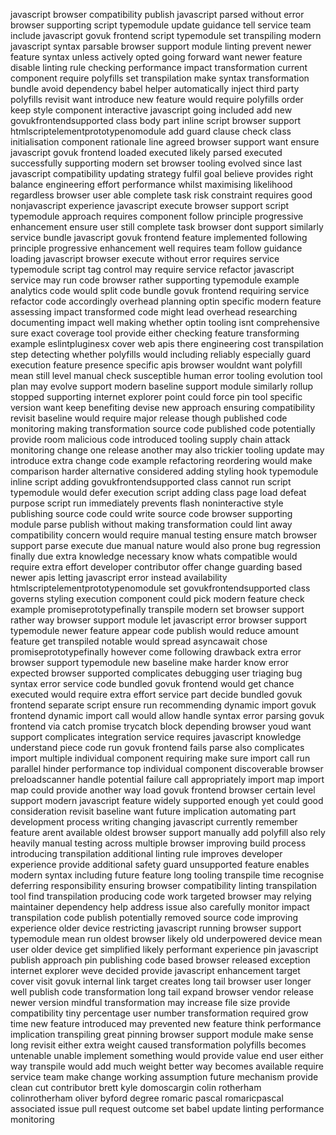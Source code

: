 javascript browser compatibility publish javascript parsed without error browser supporting script typemodule update guidance tell service team include javascript govuk frontend script typemodule set transpiling modern javascript syntax parsable browser support module linting prevent newer feature syntax unless actively opted going forward want newer feature disable linting rule checking performance impact transformation current component require polyfills set transpilation make syntax transformation bundle avoid dependency babel helper automatically inject third party polyfills revisit want introduce new feature would require polyfills order keep style component interactive javascript going included add new govukfrontendsupported class body part inline script browser support htmlscriptelementprototypenomodule add guard clause check class initialisation component rationale line agreed browser support want ensure javascript govuk frontend loaded executed likely parsed executed successfully supporting modern set browser tooling evolved since last javascript compatibility updating strategy fulfil goal believe provides right balance engineering effort performance whilst maximising likelihood regardless browser user able complete task risk constraint requires good nonjavascript experience javascript execute browser support script typemodule approach requires component follow principle progressive enhancement ensure user still complete task browser dont support similarly service bundle javascript govuk frontend feature implemented following principle progressive enhancement well requires team follow guidance loading javascript browser execute without error requires service typemodule script tag control may require service refactor javascript service may run code browser rather supporting typemodule example analytics code would split code bundle govuk frontend requiring service refactor code accordingly overhead planning optin specific modern feature assessing impact transformed code might lead overhead researching documenting impact well making whether optin tooling isnt comprehensive sure exact coverage tool provide either checking feature transforming example eslintpluginesx cover web apis there engineering cost transpilation step detecting whether polyfills would including reliably especially guard execution feature presence specific apis browser wouldnt want polyfill mean still level manual check susceptible human error tooling evolution tool plan may evolve support modern baseline support module similarly rollup stopped supporting internet explorer point could force pin tool specific version want keep benefiting devise new approach ensuring compatibility revisit baseline would require major release though published code monitoring making transformation source code published code potentially provide room malicious code introduced tooling supply chain attack monitoring change one release another may also trickier tooling update may introduce extra change code example refactoring reordering would make comparison harder alternative considered adding styling hook typemodule inline script adding govukfrontendsupported class cannot run script typemodule would defer execution script adding class page load defeat purpose script run immediately prevents flash noninteractive style publishing source code could write source code browser supporting module parse publish without making transformation could lint away compatibility concern would require manual testing ensure match browser support parse execute due manual nature would also prone bug regression finally due extra knowledge necessary know whats compatible would require extra effort developer contributor offer change guarding based newer apis letting javascript error instead availability htmlscriptelementprototypenomodule set govukfrontendsupported class governs styling execution component could pick modern feature check example promiseprototypefinally transpile modern set browser support rather way browser support module let javascript error browser support typemodule newer feature appear code publish would reduce amount feature get transpiled notable would spread asyncawait chose promiseprototypefinally however come following drawback extra error browser support typemodule new baseline make harder know error expected browser supported complicates debugging user triaging bug syntax error service code bundled govuk frontend would get chance executed would require extra effort service part decide bundled govuk frontend separate script ensure run recommending dynamic import govuk frontend dynamic import call would allow handle syntax error parsing govuk frontend via catch promise trycatch block depending browser youd want support complicates integration service requires javascript knowledge understand piece code run govuk frontend fails parse also complicates import multiple individual component requiring make sure import call run parallel hinder performance top individual component discoverable browser preloadscanner handle potential failure call appropriately import map import map could provide another way load govuk frontend browser certain level support modern javascript feature widely supported enough yet could good consideration revisit baseline want future implication automating part development process writing changing javascript currently remember feature arent available oldest browser support manually add polyfill also rely heavily manual testing across multiple browser improving build process introducing transpilation additional linting rule improves developer experience provide additional safety guard unsupported feature enables modern syntax including future feature long tooling transpile time recognise deferring responsibility ensuring browser compatibility linting transpilation tool find transpilation producing code work targeted browser may relying maintainer dependency help address issue also carefully monitor impact transpilation code publish potentially removed source code improving experience older device restricting javascript running browser support typemodule mean run oldest browser likely old underpowered device mean user older device get simplified likely performant experience pin javascript publish approach pin publishing code based browser released exception internet explorer weve decided provide javascript enhancement target cover visit govuk internal link target creates long tail browser user longer well publish code transformation long tail expand browser vendor release newer version mindful transformation may increase file size provide compatibility tiny percentage user number transformation required grow time new feature introduced may prevented new feature think performance implication transpiling great pinning browser support module make sense long revisit either extra weight caused transformation polyfills becomes untenable unable implement something would provide value end user either way transpile would add much weight better way becomes available require service team make change working assumption future mechanism provide clean cut contributor brett kyle domoscargin colin rotherham colinrotherham oliver byford degree romaric pascal romaricpascal associated issue pull request outcome set babel update linting performance monitoring